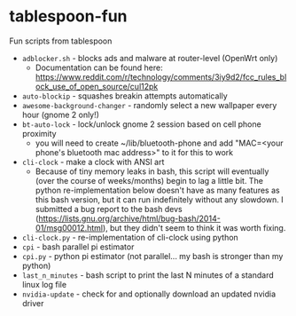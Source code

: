 tablespoon-fun
==============

Fun scripts from tablespoon

* `adblocker.sh` - blocks ads and malware at router-level (OpenWrt only)
  * Documentation can be found here: https://www.reddit.com/r/technology/comments/3iy9d2/fcc_rules_block_use_of_open_source/cul12pk
* `auto-blockip` - squashes breakin attempts automatically
* `awesome-background-changer` - randomly select a new wallpaper every hour (gnome 2 only!)
* `bt-auto-lock` - lock/unlock gnome 2 session based on cell phone proximity
  * you will need to create ~/lib/bluetooth-phone and add "MAC=<your phone's bluetooth mac address>" to it for this to work
* `cli-clock` - make a clock with ANSI art
  * Because of tiny memory leaks in bash, this script will eventually (over the course of weeks/months) begin to lag a little bit. The python re-implementation below doesn't have as many features as this bash version, but it can run indefinitely without any slowdown. I submitted a bug report to the bash devs (https://lists.gnu.org/archive/html/bug-bash/2014-01/msg00012.html), but they didn't seem to think it was worth fixing.
* `cli-clock.py` - re-implementation of cli-clock using python
* `cpi` - bash parallel pi estimator
* `cpi.py` - python pi estimator (not parallel... my bash is stronger than my python)
* `last_n_minutes` - bash script to print the last N minutes of a standard linux log file
* `nvidia-update` - check for and optionally download an updated nvidia driver


